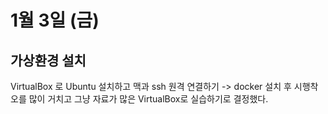 # 1월 3일 (금)

## 가상환경 설치

VirtualBox 로 Ubuntu 설치하고 맥과 ssh 원격 연결하기
-> docker 설치 후 시행착오를 많이 거치고 그냥 자료가 많은 VirtualBox로 실습하기로 결정했다.